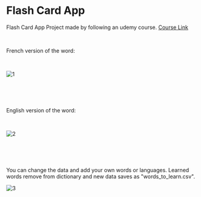 # Flash Card App

Flash Card App Project made by following an udemy course. [Course Link](https://www.udemy.com/course/100-days-of-code/)

</br>

French version of the word:

</br>

![1](https://user-images.githubusercontent.com/62032779/171855308-ababcbc2-2dfd-4c71-b573-66c2a133297b.png)

</br>
</br>
</br>

English version of the word:

</br>

![2](https://user-images.githubusercontent.com/62032779/171855319-27a1f9a2-6dd6-4ce9-b214-05da48b7e7d9.png)

</br>
</br>
</br>

You can change the data and add your own words or languages. Learned words remove from dictionary and new data saves as "words_to_learn.csv".

![3](https://user-images.githubusercontent.com/62032779/171855323-7c4e6b07-1741-4087-981e-fc5a3eed03ba.png)
